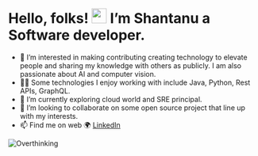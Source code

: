 # Hello, folks! <img src="https://raw.githubusercontent.com/MartinHeinz/MartinHeinz/master/wave.gif" width="30px"> I’m Shantanu a Software developer.
- 👀 I’m interested in making contributing creating technology to elevate people and sharing my knowledge with others as publicly. I am also passionate about AI and computer vision. 
- 👨‍💻 Some technologies I enjoy working with include Java, Python, Rest APIs, GraphQL.
- 🌱 I’m currently exploring cloud world and SRE principal.
- 💞️ I’m looking to collaborate on some open source project that line up with my interests.
- 📫 Find me on web 🌍
      [LinkedIn](https://www.linkedin.com/in/shantanu-481b761b6)

![Overthinking](https://images.app.goo.gl/vUSLXHKxQzGUAREU8)
<!---
shantanukr/shantanukr is a ✨ special ✨ repository because its `README.md` (this file) appears on your GitHub profile.
You can click the Preview link to take a look at your changes.
--->
